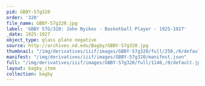 ```yaml
---
pid: GBBY-57g320
order: '320'
file_name: GBBY-57g320.jpg
label: 'GBBY 57G/320: John Nyikos - Basketball Player - 1925-1927'
_date: 1925-1927
object_type: glass plate negative
source: http://archives.nd.edu/Bagby/GBBY-57g320.jpg
thumbnail: "/img/derivatives/iiif/images/GBBY-57g320/full/250,/0/default.jpg"
manifest: "/img/derivatives/iiif/images/GBBY-57g320/manifest.json"
full: "/img/derivatives/iiif/images/GBBY-57g320/full/1140,/0/default.jpg"
layout: bagby_item
collection: bagby
---
```

